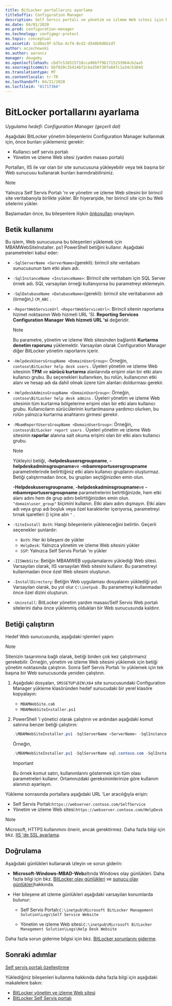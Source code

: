 ```yaml
---
title: BitLocker portallarını ayarlama
titleSuffix: Configuration Manager
description: Self Servis portalı ve yönetim ve izleme Web sitesi için BitLocker yönetim bileşenlerini yükler
ms.date: 04/01/2020
ms.prod: configuration-manager
ms.technology: configmgr-protect
ms.topic: conceptual
ms.assetid: 1cd8ac9f-b7ba-4cf4-8cd2-d548b0d6b1df
author: aczechowski
ms.author: aaroncz
manager: dougeby
ms.openlocfilehash: cbd7c516515718cca96bff9b1715233964cb2aa5
ms.sourcegitcommit: bbf820c35414bf2cba356f30fe047c1a34c5384d
ms.translationtype: MT
ms.contentlocale: tr-TR
ms.lasthandoff: 04/21/2020
ms.locfileid: "81717366"
---
```

# <a name="set-up-bitlocker-portals"></a>BitLocker portallarını ayarlama

*Uygulama hedefi: Configuration Manager (geçerli dal)*

<!--3601034-->

Aşağıdaki BitLocker yönetim bileşenlerini Configuration Manager kullanmak için, önce bunları yüklemeniz gerekir:

- Kullanıcı self servis portalı
- Yönetim ve izleme Web sitesi (yardım masası portalı)

Portalları, IIS ile var olan bir site sunucusuna yükleyebilir veya tek başına bir Web sunucusu kullanarak bunları barındırabilirsiniz.

> [!NOTE]
> Yalnızca Self Servis Portalı 'nı ve yönetim ve izleme Web sitesini bir birincil site veritabanıyla birlikte yükler. Bir hiyerarşide, her birincil site için bu Web sitelerini yükler.

Başlamadan önce, bu bileşenlere ilişkin [önkoşulları](../../plan-design/bitlocker-management.md#prerequisites) onaylayın.

## <a name="script-usage"></a>Betik kullanımı

Bu işlem, Web sunucusuna bu bileşenleri yüklemek için MBAMWebSiteInstaller. ps1 PowerShell betiğini kullanır. Aşağıdaki parametreleri kabul eder:

- `-SqlServerName <ServerName>`(gerekli): birincil site veritabanı sunucusunun tam etki alanı adı.

- `-SqlInstanceName <InstanceName>`: Birincil site veritabanı için SQL Server örnek adı. SQL varsayılan örneği kullanıyorsa bu parametreyi eklemeyin.

- `-SqlDatabaseName <DatabaseName>`(gerekli): birincil site veritabanının adı (örneğin,) `CM_ABC` .

- `-ReportWebServiceUrl <ReportWebServiceUrl>`: Birincil sitenin raporlama hizmet noktasının Web hizmeti URL 'SI. **Reporting Services Configuration Manager** **Web hizmeti URL 'si** değeridir.

    > [!NOTE]
    > Bu parametre, yönetim ve izleme Web sitesinden bağlantılı **Kurtarma denetim raporunu** yüklemektir. Varsayılan olarak Configuration Manager diğer BitLocker yönetim raporlarını içerir.

- `-HelpdeskUsersGroupName <DomainUserGroup>`: Örneğin, `contoso\BitLocker help desk users` . Üyeleri yönetim ve izleme Web sitesinin **TPM** ve **sürücü kurtarma** alanlarında erişimi olan bir etki alanı kullanıcı grubu. Bu seçenekleri kullanırken, bu rolün, kullanıcının etki alanı ve hesap adı da dahil olmak üzere tüm alanları doldurması gerekir.

- `-HelpdeskAdminsGroupName <DomainUserGroup>`: Örneğin, `contoso\BitLocker help desk admins` . Üyeleri yönetim ve izleme Web sitesinin tüm kurtarma bölgelerine erişimi olan bir etki alanı kullanıcı grubu. Kullanıcıların sürücülerinin kurtarılmasına yardımcı olurken, bu rolün yalnızca kurtarma anahtarını girmesi gerekir.

- `-MbamReportUsersGroupName <DomainUserGroup>`: Örneğin, `contoso\BitLocker report users` . Üyeleri yönetim ve izleme Web sitesinin **raporlar** alanına salt okuma erişimi olan bir etki alanı kullanıcı grubu.

    > [!NOTE]
    > Yükleyici betiği, **-helpdeskusersgroupname**, **-helpdeskadminsgroupname**ve **-mbamreportusersgroupname** parametrelerinde belirttiğiniz etki alanı kullanıcı gruplarını oluşturmaz. Betiği çalıştırmadan önce, bu grupları seçtiğinizden emin olun.
    >
    > **-Helpdeskusersgroupname**, **-helpdeskadminsgroupname**ve **-mbamreportusersgroupname** parametrelerini belirttiğinizde, hem etki alanı adını hem de grup adını belirttiğinizden emin olun. `"domain\user_group"` biçimini kullanın. Etki alanı adını dışmayın. Etki alanı adı veya grup adı boşluk veya özel karakterler içeriyorsa, parametreyi tırnak işaretleri () içine alın `"` .

- `-SiteInstall Both`: Hangi bileşenlerin yükleneceğini belirtin. Geçerli seçenekler şunlardır:
  - `Both`: Her iki bileşeni de yükler
  - `HelpDesk`: Yalnızca yönetim ve izleme Web sitesini yükler
  - `SSP`: Yalnızca Self Servis Portalı 'nı yükler

- `-IISWebSite`: Betiğin MBAMWEB uygulamalarını yüklediği Web sitesi. Varsayılan olarak, IIS varsayılan Web sitesini kullanır. Bu parametreyi kullanmadan önce özel Web sitesini oluşturun.

- `-InstallDirectory`: Betiğin Web uygulaması dosyalarını yüklediği yol. Varsayılan olarak, bu yol olur `C:\inetpub` . Bu parametreyi kullanmadan önce özel dizini oluşturun.

- `-Uninstall`: BitLocker yönetim yardım masası/Self Servis Web portalı sitelerini daha önce yüklenmiş oldukları bir Web sunucusunda kaldırır.


## <a name="run-the-script"></a>Betiği çalıştırın

Hedef Web sunucusunda, aşağıdaki işlemleri yapın:

> [!NOTE]
> Sitenizin tasarımına bağlı olarak, betiği birden çok kez çalıştırmanız gerekebilir. Örneğin, yönetim ve izleme Web sitesini yüklemek için betiği yönetim noktasında çalıştırın. Sonra Self Servis Portalı 'nı yüklemek için tek başına bir Web sunucusunda yeniden çalıştırın.

1. Aşağıdaki dosyaları, `SMSSETUP\BIN\X64` site sunucusundaki Configuration Manager yükleme klasöründen hedef sunucudaki bir yerel klasöre kopyalayın:

    - `MBAMWebSite.cab`
    - `MBAMWebSiteInstaller.ps1`

1. PowerShell 'i yönetici olarak çalıştırın ve ardından aşağıdaki komut satırına benzer betiği çalıştırın:

    ``` PowerShell
    .\MBAMWebSiteInstaller.ps1 -SqlServerName <ServerName> -SqlInstanceName <InstanceName> -SqlDatabaseName <DatabaseName> -ReportWebServiceUrl <ReportWebServiceUrl> -HelpdeskUsersGroupName <DomainUserGroup> -HelpdeskAdminsGroupName <DomainUserGroup> -MbamReportUsersGroupName <DomainUserGroup> -SiteInstall Both
    ```

    Örneğin,

    ``` PowerShell
    .\MBAMWebSiteInstaller.ps1 -SqlServerName sql.contoso.com -SqlInstanceName instance1 -SqlDatabaseName CM_ABC -ReportWebServiceUrl https://rsp.contoso.com/ReportServer -HelpdeskUsersGroupName "contoso\BitLocker help desk users" -HelpdeskAdminsGroupName "contoso\BitLocker help desk admins" -MbamReportUsersGroupName "contoso\BitLocker report users" -SiteInstall Both
    ```

    > [!IMPORTANT]
    > Bu örnek komut satırı, kullanımlarını göstermek için tüm olası parametreleri kullanır. Ortamınızdaki gereksinimlerinize göre kullanım alanınızı ayarlayın.

Yükleme sonrasında portallara aşağıdaki URL 'Ler aracılığıyla erişin:

- Self Servis Portalı:`https://webserver.contoso.com/SelfService`
- Yönetim ve izleme Web sitesi:`https://webserver.contoso.com/HelpDesk`

> [!NOTE]
> Microsoft, HTTPS kullanımını önerir, ancak gerektirmez. Daha fazla bilgi için bkz. [IIS 'de SSL ayarlama](https://docs.microsoft.com/iis/manage/configuring-security/how-to-set-up-ssl-on-iis).

## <a name="verify"></a>Doğrulama

Aşağıdaki günlükleri kullanarak izleyin ve sorun giderin:

- **Microsoft-Windows-MBAD-Web**altında Windows olay günlükleri. Daha fazla bilgi için bkz. [BitLocker olay günlükleri](../../tech-ref/bitlocker/about-event-logs.md) ve [sunucu olay günlükleri](../../tech-ref/bitlocker/server-event-logs.md)hakkında.

- Her bileşene ait izleme günlükleri aşağıdaki varsayılan konumlarda bulunur:

  - Self Servis Portalı:`C:\inetpub\Microsoft BitLocker Management Solution\Logs\Self Service Website`

  - Yönetim ve izleme Web sitesi:`C:\inetpub\Microsoft BitLocker Management Solution\Logs\Help Desk Website`

Daha fazla sorun giderme bilgisi için bkz. [BitLocker sorunlarını giderme](../../tech-ref/bitlocker/troubleshoot.md).

## <a name="next-steps"></a>Sonraki adımlar

[Self servis portalı özelleştirme](customize-self-service-portal.md)

Yüklediğiniz bileşenleri kullanma hakkında daha fazla bilgi için aşağıdaki makalelere bakın:

- [BitLocker yönetim ve izleme Web sitesi](helpdesk-portal.md)
- [BitLocker Self Servis portalı](self-service-portal.md)
